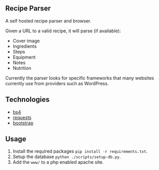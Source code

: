 ## Recipe Parser
A self hosted recipe parser and browser.

Given a URL to a valid recipe, it will parse (if available):
- Cover image
- Ingredients
- Steps
- Equipment
- Notes
- Nutrition

Currently the parser looks for specific frameworks that many websites currently use from providers such as WordPress. 

## Technologies
* [bs4](https://www.crummy.com/software/BeautifulSoup/)
* [requests](https://pypi.org/project/requests/)
* [bootstrap](https://getbootstrap.com/)

## Usage
1. Install the required packages `pip install -r requirements.txt`.
2. Setup the database `python ./scripts/setup-db.py`.
3. Add the `www/` to a php enabled apache site.